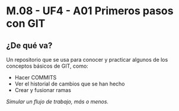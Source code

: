 # M.08 - UF4 - A01 Primeros pasos con GIT

## ¿De qué va?
Un repositorio que se usa para conocer y practicar algunos de los conceptos básicos de GIT, como:
- Hacer COMMITS
- Ver el historial de cambios que se han hecho
- Crear y fusionar ramas

_Simular un flujo de trabajo, más o menos._